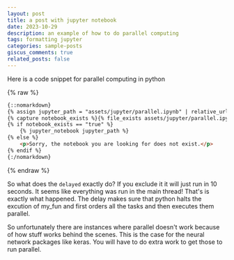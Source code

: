 ```yaml
---
layout: post
title: a post with jupyter notebook
date: 2023-10-29
description: an example of how to do parallel computing
tags: formatting jupyter
categories: sample-posts
giscus_comments: true
related_posts: false
---
```


Here is a code snippet for parallel computing in python

{% raw %}

```html
{::nomarkdown}
{% assign jupyter_path = "assets/jupyter/parallel.ipynb" | relative_url %}
{% capture notebook_exists %}{% file_exists assets/jupyter/parallel.ipynb %}{% endcapture %}
{% if notebook_exists == "true" %}
    {% jupyter_notebook jupyter_path %}
{% else %}
    <p>Sorry, the notebook you are looking for does not exist.</p>
{% endif %}
{:/nomarkdown}
```

{% endraw %}

So what does the ``delayed`` exactly do? If you exclude it it will just run in 10 seconds. It seems like everything was run in the main thread! That's is exactly what happened. The delay makes sure that python halts the excution of my_fun and first orders all the tasks and then executes them parallel.

So unfortunately there are instances where parallel doesn't work because of how stuff works behind the scenes. This is the case for the neural network packages like keras. You will have to do extra work to get those to run parallel.